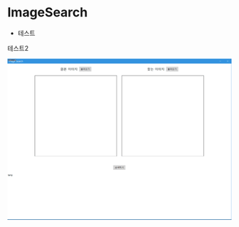 # ImageSearch

* 테스트

테스트2

<img src="/img/img1.gif" title="px(픽셀) 크기 설정" alt="RubberDuck"></img><br/>
